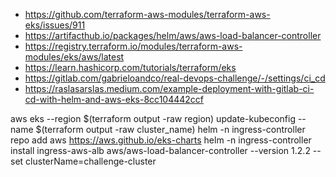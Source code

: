 - https://github.com/terraform-aws-modules/terraform-aws-eks/issues/911
- https://artifacthub.io/packages/helm/aws/aws-load-balancer-controller
- https://registry.terraform.io/modules/terraform-aws-modules/eks/aws/latest
- https://learn.hashicorp.com/tutorials/terraform/eks
- https://gitlab.com/gabrieloandco/real-devops-challenge/-/settings/ci_cd
- https://raslasarslas.medium.com/example-deployment-with-gitlab-ci-cd-with-helm-and-aws-eks-8cc104442ccf


aws eks --region $(terraform output -raw region) update-kubeconfig --name $(terraform output -raw cluster_name)
helm -n ingress-controller repo add aws https://aws.github.io/eks-charts
helm -n ingress-controller install ingress-aws-alb aws/aws-load-balancer-controller --version 1.2.2 --set clusterName=challenge-cluster